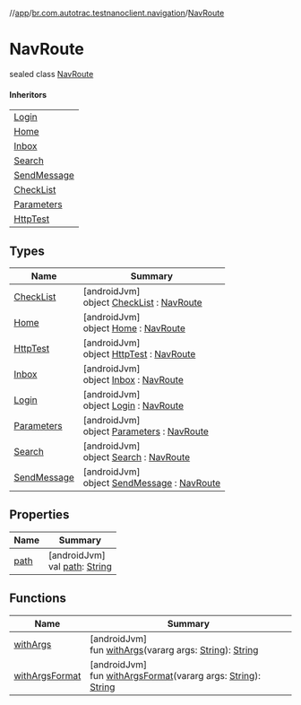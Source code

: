 //[app](../../../index.md)/[br.com.autotrac.testnanoclient.navigation](../index.md)/[NavRoute](index.md)

# NavRoute

sealed class [NavRoute](index.md)

#### Inheritors

| |
|---|
| [Login](-login/index.md) |
| [Home](-home/index.md) |
| [Inbox](-inbox/index.md) |
| [Search](-search/index.md) |
| [SendMessage](-send-message/index.md) |
| [CheckList](-check-list/index.md) |
| [Parameters](-parameters/index.md) |
| [HttpTest](-http-test/index.md) |

## Types

| Name | Summary |
|---|---|
| [CheckList](-check-list/index.md) | [androidJvm]<br>object [CheckList](-check-list/index.md) : [NavRoute](index.md) |
| [Home](-home/index.md) | [androidJvm]<br>object [Home](-home/index.md) : [NavRoute](index.md) |
| [HttpTest](-http-test/index.md) | [androidJvm]<br>object [HttpTest](-http-test/index.md) : [NavRoute](index.md) |
| [Inbox](-inbox/index.md) | [androidJvm]<br>object [Inbox](-inbox/index.md) : [NavRoute](index.md) |
| [Login](-login/index.md) | [androidJvm]<br>object [Login](-login/index.md) : [NavRoute](index.md) |
| [Parameters](-parameters/index.md) | [androidJvm]<br>object [Parameters](-parameters/index.md) : [NavRoute](index.md) |
| [Search](-search/index.md) | [androidJvm]<br>object [Search](-search/index.md) : [NavRoute](index.md) |
| [SendMessage](-send-message/index.md) | [androidJvm]<br>object [SendMessage](-send-message/index.md) : [NavRoute](index.md) |

## Properties

| Name | Summary |
|---|---|
| [path](path.md) | [androidJvm]<br>val [path](path.md): [String](https://kotlinlang.org/api/latest/jvm/stdlib/kotlin/-string/index.html) |

## Functions

| Name | Summary |
|---|---|
| [withArgs](with-args.md) | [androidJvm]<br>fun [withArgs](with-args.md)(vararg args: [String](https://kotlinlang.org/api/latest/jvm/stdlib/kotlin/-string/index.html)): [String](https://kotlinlang.org/api/latest/jvm/stdlib/kotlin/-string/index.html) |
| [withArgsFormat](with-args-format.md) | [androidJvm]<br>fun [withArgsFormat](with-args-format.md)(vararg args: [String](https://kotlinlang.org/api/latest/jvm/stdlib/kotlin/-string/index.html)): [String](https://kotlinlang.org/api/latest/jvm/stdlib/kotlin/-string/index.html) |

